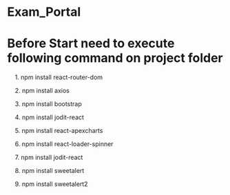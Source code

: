 # Exam_Portal
# Before Start need to execute following command on project folder
  1. npm install react-router-dom

  2. npm install axios

  3. npm install bootstrap

  4. npm install jodit-react

  5. npm install react-apexcharts

  6. npm install react-loader-spinner

  7. npm install jodit-react

  8. npm install sweetalert

  9. npm install sweetalert2

